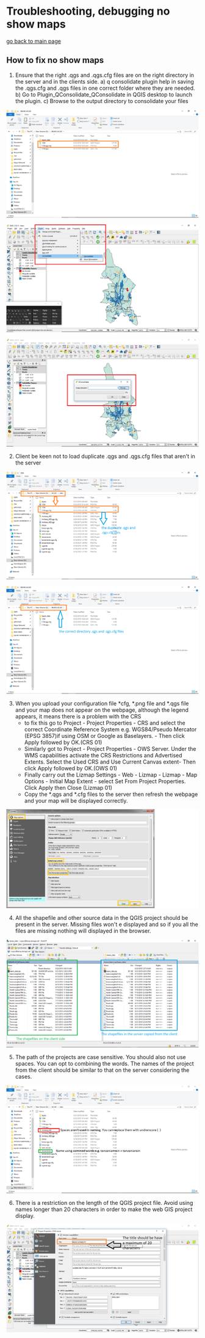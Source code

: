 # Troubleshooting, debugging no show maps

[go back to main page](README.md)

## How to fix no show maps

1. Ensure that the right .qgs and .qgs.cfg files are on the right directory in the server and in the clients side. 
   a) q consolidate plugin help in saving the .qgs.cfg and .qgs files in one correct folder where they are needed. 
   b) Go to Plugin_QConsolidate_QConsolidate in QGIS desktop to launch the plugin. 
   c) Browse to the output directory to consolidate your files 

![debug1](images/debug1.png)

![debug1b](images/debug1b.png)

![debug1c](images/debug1c.png)

2. Client be keen not to load duplicate .qgs and .qgs.cfg files that aren't in the server

![debug2](images/debug2.png)

![debug2b](images/debug2b.png)

3. When you upload your configuration file *cfg, *.png file and *.qgs file and your map does not appear on the webpage, although the legend appears, it means there is a problem with the CRS
	- to fix this go to Project - Project Properties - CRS and select the correct Coordinate Reference System e.g. WGS84/Pseudo Mercator (EPSG  3857)if using OSM or Google as Baselayers.  - Then click  Apply followed by OK.(CRS 01)
	- Similarly got to Project - Project Properties - OWS Server. Under the WMS capabilities activate the CRS Restrictions and Advertised Extents. Select the Used CRS and Use Current Canvas extent- Then click  Apply followed by OK.(OWS 01)
	- Finally carry out the Lizmap Settings - Web - Lizmap - Lizmap - Map Options - Initial Map Extent - select Set From Project Properties. Click Apply then Close (Lizmap 01)
	- Copy the *.qgs and *.cfg files to the server then refresh the webpage and your map will be displayed correctly.

![debug3](images/debug3.png)

4. All the shapefile and other source data in the QGIS project should be present in the server. Missing files won't e displayed and so if you all the files are missing nothing will displayed in the browser.

![debug4](images/debug4.png)

5. The path of the projects are case sensitive. You should also not use spaces. You can opt to combining the words. The names of the project from the client should be similar to that on the server considering the cases.

![debug5](images/debug5.png)

6. There is a restriction on the length of the QGIS project file. Avoid using names longer than 20 characters in order to make the web GIS project display.

![debug6](images/debug6.png)

